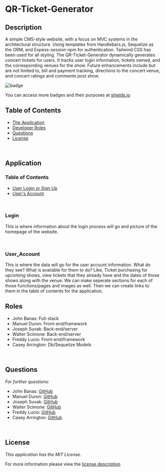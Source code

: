 # QR-Ticket-Generator

## Description
A simple CMS-style website, with a focus on MVC systems in the architectural structure. Using templates from Handlebars.js, Sequelize as the ORM, and Expess-session npm for authentication. Tailwind CSS has been used for all styling. The QR-Ticket-Generator dynamically generates concert tickets for users. It tracks user login information, tickets owned, and the corresponding venues for the show. Future enhancements include but are not limited to, bill and payment tracking, directions to the concert venue, and concert ratings and comments post show.

![badge](https://img.shields.io/badge/license-MITLicense-brightorange)

You can access more badges and their purposes at [shields.io](https://shields.io)

## Table of Contents
  * [The Application](#Application)
  * [Developer Roles](#Roles)
  * [Questions](#questions)
  * [License](#license)

<p>&nbsp</p>

## Application

  ### Table of Contents
  * [User Login or Sign Up](#Login)
  * [User's Account](#User_Account)

  <p>&nbsp</p>

  ### Login

  This is where information about the login process will go and picture of the homepage of the website.

  <p>&nbsp</p>

  ### User_Account

  This is where the data will go for the user account information. What do they see? What is available for them to do? Like, Ticket purchasing for upcoming shows, view tickets that they already have and the dates of those shows along with the venue. We can make seperate sections for each of those functions/pages and images as well. Then we can create links to them in the table of contents for the application.

## Roles
* John Banas: Full-stack
* Manuel Duron: Front-end/framework
* Joseph Suvak: Back-end/server
* Walter Scimone: Back-end/server
* Freddy Lucio: Front-end/framework
* Casey Arrington: Db/Sequelize Models

<p>&nbsp</p>

## Questions
      
  _For further questions:_

  * John Banas: [GitHub](https://github.com/JohnBanas)
  * Manuel Duron: [GitHub](https://github.com/manniemd)
  * Joseph Suvak: [GitHub](https://github.com/JosephSuvak)
  * Walter Scimone: [GitHub](https://github.com/Walterego95)
  * Freddy Lucio: [GitHub](https://github.com/fredlucio)
  * Casey Arrington: [GitHub](https://github.com/carrington13)

  

  <p>&nbsp</p>
    
## License

      
  _This application has the MIT License._
      
  For more information please view the [license description](https://choosealicense.com/licenses/mit/)
